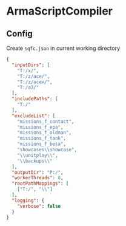 # ArmaScriptCompiler

## Config

Create `sqfc.json` in current working directory

```json
{
  "inputDirs": [
    "T:/x/",
    "T:/z/ace/",
    "T:/z/acex/",
    "T:/a3/"
  ],
  "includePaths": [
    "T:/"
  ],
  "excludeList": [
    "missions_f_contact",
    "missions_f_epa",
    "missions_f_oldman",
    "missions_f_tank",
    "missions_f_beta",
    "showcases\\showcase",
    "\\unitplay\\",
    "\\backups\\"
  ],
  "outputDir": "P:/",
  "workerThreads": 8,
  "rootPathMappings": [
    ["T:/", "\\"]
  ],
  "logging": {
    "verbose": false
  }
}
```
